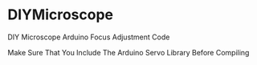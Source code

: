 DIYMicroscope
=============

DIY Microscope Arduino Focus Adjustment Code

Make Sure That You Include The Arduino Servo Library Before Compiling

